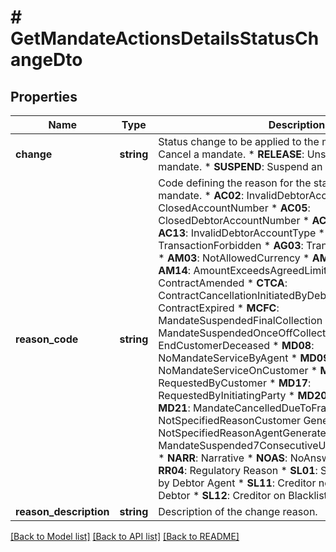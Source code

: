 # # GetMandateActionsDetailsStatusChangeDto

## Properties

Name | Type | Description | Notes
------------ | ------------- | ------------- | -------------
**change** | **string** | Status change to be applied to the mandate. * **CANCEL**: Cancel a mandate. * **RELEASE**: Unsuspend a suspended mandate. * **SUSPEND**: Suspend an active mandate. |
**reason_code** | **string** | Code defining the reason for the status change to the mandate. * **AC02**: InvalidDebtorAccountNumber * **AC04**: ClosedAccountNumber * **AC05**: ClosedDebtorAccountNumber * **AC06**: BlockedAccount * **AC13**: InvalidDebtorAccountType * **AG01**: TransactionForbidden * **AG03**: TransactionNotSupported * **AM03**: NotAllowedCurrency * **AM12**: InvalidAmount * **AM14**: AmountExceedsAgreedLimit * **CTAM**: ContractAmended * **CTCA**: ContractCancellationInitiatedByDebtor * **CTEX**: ContractExpired * **MCFC**: MandateSuspendedFinalCollection * **MCOC**: MandateSuspendedOnceOffCollection * **MD07**: EndCustomerDeceased * **MD08**: NoMandateServiceByAgent * **MD09**: NoMandateServiceOnCustomer * **MD16**: RequestedByCustomer * **MD17**: RequestedByInitiatingParty * **MD20**: MandateExpired * **MD21**: MandateCancelledDueToFraud * **MS02**: NotSpecifiedReasonCustomer Generated * **MS03**: NotSpecifiedReasonAgentGenerated * **MSUC**: MandateSuspended7ConsecutiveUnsuccessfulCollections * **NARR**: Narrative * **NOAS**: NoAnswerFromCustomer * **RR04**: Regulatory Reason * **SL01**: Specific Service offered by Debtor Agent * **SL11**: Creditor not on Whitelist of Debtor * **SL12**: Creditor on Blacklist of Debtor | [optional]
**reason_description** | **string** | Description of the change reason. | [optional]

[[Back to Model list]](../../README.md#models) [[Back to API list]](../../README.md#endpoints) [[Back to README]](../../README.md)
